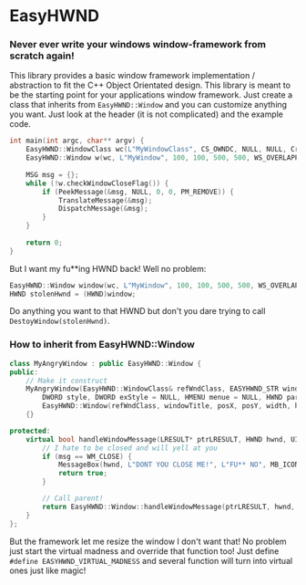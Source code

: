 # EasyHWND
### Never ever write your windows window-framework from scratch again!

This library provides a basic window framework implementation / abstraction to fit the C++ Object Orientated design. This library is meant to be the starting point for your applications window framework. Just create a class  that inherits from `EasyHWND::Window` and you can customize anything you want. Just look at the header (it is not complicated) and the example code.

```c++
int main(int argc, char** argv) {
    EasyHWND::WindowClass wc(L"MyWindowClass", CS_OWNDC, NULL, NULL, CreateSolidBrush(RGB(255, 0, 0)));
    EasyHWND::Window w(wc, L"MyWindow", 100, 100, 500, 500, WS_OVERLAPPEDWINDOW);
	
    MSG msg = {};
    while (!w.checkWindowCloseFlag()) {
        if (PeekMessage(&msg, NULL, 0, 0, PM_REMOVE)) {
            TranslateMessage(&msg);
            DispatchMessage(&msg);
        }
    }
    
	return 0;
}
```

But I want my fu**ing HWND back! Well no problem:

```c++
EasyHWND::Window window(wc, L"MyWindow", 100, 100, 500, 500, WS_OVERLAPPEDWINDOW);
HWND stolenHwnd = (HWND)window;
```

Do anything you want to that HWND but don't you dare trying to call `DestoyWindow(stolenHwnd)`.

### How to inherit from EasyHWND::Window

```c++
class MyAngryWindow : public EasyHWND::Window {
public:
	// Make it construct
	MyAngryWindow(EasyHWND::WindowClass& refWndClass, EASYHWND_STR windowTitle, INT posX, INT posY, UINT width, UINT height,
		DWORD style, DWORD exStyle = NULL, HMENU menue = NULL, HWND parentWindow = NULL, HINSTANCE hInstance = NULL) :
		EasyHWND::Window(refWndClass, windowTitle, posX, posY, width, height, style, exStyle, menue, parentWindow, hInstance)
	{}

protected:
	virtual bool handleWindowMessage(LRESULT* ptrLRESULT, HWND hwnd, UINT msg, WPARAM wParam, LPARAM lParam) override {
		// I hate to be closed and will yell at you
		if (msg == WM_CLOSE) {
			MessageBox(hwnd, L"DONT YOU CLOSE ME!", L"FU** NO", MB_ICONEXCLAMATION | MB_OK);
			return true;
		}

		// Call parent!
		return EasyHWND::Window::handleWindowMessage(ptrLRESULT, hwnd, msg, wParam, lParam);
	}
};
```

But the framework let me resize the window I don't want that! No problem just start the virtual madness and override that function too! Just define `#define EASYHWND_VIRTUAL_MADNESS` and several function will turn into virtual ones just like magic!